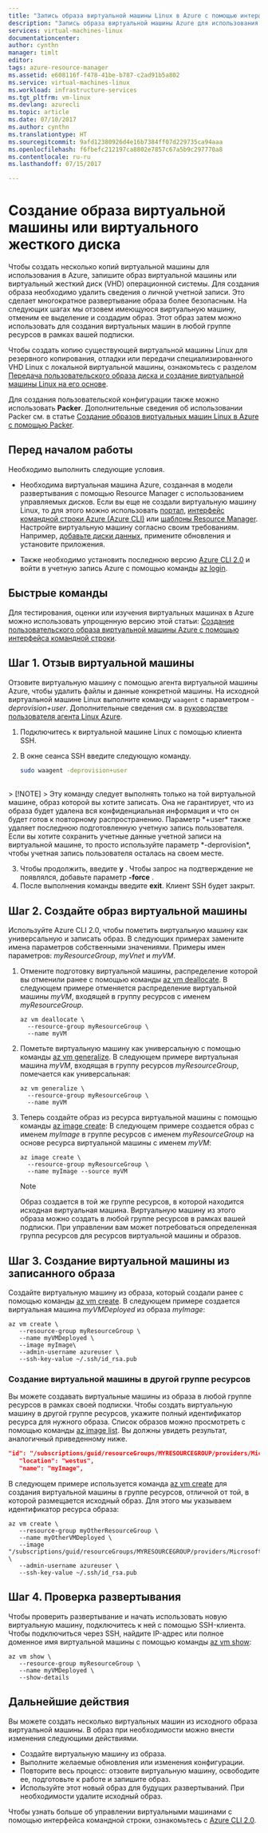 ```yaml
---
title: "Запись образа виртуальной машины Linux в Azure с помощью интерфейса командной строки 2.0 | Документация Майкрософт"
description: "Запись образа виртуальной машины Azure для использования при массовом развертывании с помощью Azure CLI 2.0."
services: virtual-machines-linux
documentationcenter: 
author: cynthn
manager: timlt
editor: 
tags: azure-resource-manager
ms.assetid: e608116f-f478-41be-b787-c2ad91b5a802
ms.service: virtual-machines-linux
ms.workload: infrastructure-services
ms.tgt_pltfrm: vm-linux
ms.devlang: azurecli
ms.topic: article
ms.date: 07/10/2017
ms.author: cynthn
ms.translationtype: HT
ms.sourcegitcommit: 9afd12380926d4e16b7384ff07d229735ca94aaa
ms.openlocfilehash: f6fbefc212197ca8802e7857c67a5b9c297770a8
ms.contentlocale: ru-ru
ms.lasthandoff: 07/15/2017

---
```

# <a name="how-to-create-an-image-of-a-virtual-machine-or-vhd"></a>Создание образа виртуальной машины или виртуального жесткого диска

<!-- generalize, image - extended version of the tutorial-->

Чтобы создать несколько копий виртуальной машины для использования в Azure, запишите образ виртуальной машины или виртуальный жесткий диск (VHD) операционной системы. Для создания образа необходимо удалить сведения о личной учетной записи. Это сделает многократное развертывание образа более безопасным. На следующих шагах мы отзовем имеющуюся виртуальную машину, отменим ее выделение и создадим образ. Этот образ затем можно использовать для создания виртуальных машин в любой группе ресурсов в рамках вашей подписки.

Чтобы создать копию существующей виртуальной машины Linux для резервного копирования, отладки или передачи специализированного VHD Linux с локальной виртуальной машины, ознакомьтесь с разделом [Передача пользовательского образа диска и создание виртуальной машины Linux на его основе](upload-vhd.md).  

Для создания пользовательской конфигурации также можно использовать **Packer**. Дополнительные сведения об использовании Packer см. в статье [Создание образов виртуальных машин Linux в Azure с помощью Packer](build-image-with-packer.md).


## <a name="before-you-begin"></a>Перед началом работы
Необходимо выполнить следующие условия.

* Необходима виртуальная машина Azure, созданная в модели развертывания с помощью Resource Manager с использованием управляемых дисков. Если вы еще не создали виртуальную машину Linux, то для этого можно использовать [портал](quick-create-portal.md), [интерфейс командной строки Azure (Azure CLI)](quick-create-cli.md) или [шаблоны Resource Manager](cli-deploy-templates.md). Настройте виртуальную машину согласно своим требованиям. Например, [добавьте диски данных](add-disk.md), примените обновления и установите приложения. 

* Также необходимо установить последнюю версию [Azure CLI 2.0](/cli/azure/install-az-cli2) и войти в учетную запись Azure с помощью команды [az login](/cli/azure/#login).

## <a name="quick-commands"></a>Быстрые команды

Для тестирования, оценки или изучения виртуальных машинах в Azure можно использовать упрощенную версию этой статьи: [Создание пользовательского образа виртуальной машины Azure с помощью интерфейса командной строки](tutorial-custom-images.md).


## <a name="step-1-deprovision-the-vm"></a>Шаг 1. Отзыв виртуальной машины
Отзовите виртуальную машину с помощью агента виртуальной машины Azure, чтобы удалить файлы и данные конкретной машины. На исходной виртуальной машине Linux выполните команду `waagent` с параметром *-deprovision+user*. Дополнительные сведения см. в [руководстве пользователя агента Linux Azure](../windows/agent-user-guide.md).

1. Подключитесь к виртуальной машине Linux c помощью клиента SSH.
2. В окне сеанса SSH введите следующую команду.
   
    ```bash
    sudo waagent -deprovision+user
    ```
<br>
   > [!NOTE]
   > Эту команду следует выполнять только на той виртуальной машине, образ которой вы хотите записать. Она не гарантирует, что из образа будет удалена вся конфиденциальная информация и что он будет готов к повторному распространению. Параметр *+user* также удаляет последнюю подготовленную учетную запись пользователя. Если вы хотите сохранить учетные данные учетной записи на виртуальной машине, то просто используйте параметр *-deprovision*, чтобы учетная запись пользователя осталась на своем месте.
 
3. Чтобы продолжить, введите **y** . Чтобы запрос на подтверждение не появлялся, добавьте параметр **-force** .
4. После выполнения команды введите **exit**. Клиент SSH будет закрыт.

## <a name="step-2-create-vm-image"></a>Шаг 2. Создайте образ виртуальной машины
Используйте Azure CLI 2.0, чтобы пометить виртуальную машину как универсальную и записать образ. В следующих примерах замените имена параметров собственными значениями. Примеры имен параметров: *myResourceGroup*, *myVnet* и *myVM*.

1. Отмените подготовку виртуальной машины, распределение которой вы отменили ранее с помощью команды [az vm deallocate](/cli//azure/vm#deallocate). В следующем примере отменяется распределение виртуальной машины *myVM*, входящей в группу ресурсов с именем *myResourceGroup*.
   
    ```azurecli
    az vm deallocate \
      --resource-group myResourceGroup \
      --name myVM
    ```

2. Пометьте виртуальную машину как универсальную с помощью команды [az vm generalize](/cli//azure/vm#generalize). В следующем примере виртуальная машина *myVM*, входящая в группу ресурсов *myResourceGroup*, помечается как универсальная:
   
    ```azurecli
    az vm generalize \
      --resource-group myResourceGroup \
      --name myVM
    ```

3. Теперь создайте образ из ресурса виртуальной машины с помощью команды [az image create](/cli//azure/image#create): В следующем примере создается образ с именем *myImage* в группе ресурсов с именем *myResourceGroup* на основе ресурса виртуальной машины с именем *myVM*:
   
    ```azurecli
    az image create \
      --resource-group myResourceGroup \
      --name myImage --source myVM
    ```
   
   > [!NOTE]
   > Образ создается в той же группе ресурсов, в которой находится исходная виртуальная машина. Виртуальную машину из этого образа можно создать в любой группе ресурсов в рамках вашей подписки. При управлении вам может потребоваться определенная группа ресурсов для ресурсов виртуальной машины и образов.

## <a name="step-3-create-a-vm-from-the-captured-image"></a>Шаг 3. Создание виртуальной машины из записанного образа
Создайте виртуальную машину из образа, который создали ранее с помощью команды [az vm create](/cli/azure/vm#create). В следующем примере создается виртуальная машина *myVMDeployed* из образа *myImage*:

```azurecli
az vm create \
   --resource-group myResourceGroup \
   --name myVMDeployed \
   --image myImage\
   --admin-username azureuser \
   --ssh-key-value ~/.ssh/id_rsa.pub
```

### <a name="creating-the-vm-in-another-resource-group"></a>Создание виртуальной машины в другой группе ресурсов 

Вы можете создавать виртуальные машины из образа в любой группе ресурсов в рамках своей подписки. Чтобы создать виртуальную машину в другой группе ресурсов, укажите полный идентификатор ресурса для нужного образа. Список образов можно просмотреть с помощью команды [az image list](/cli/azure/image#list). Вы должны увидеть результат, аналогичный приведенному ниже.

```json
"id": "/subscriptions/guid/resourceGroups/MYRESOURCEGROUP/providers/Microsoft.Compute/images/myImage",
   "location": "westus",
   "name": "myImage",
```

В следующем примере используется команда [az vm create](/cli/azure/vm#create) для создания виртуальной машины в группе ресурсов, отличной от той, в которой размещается исходный образ. Для этого мы указываем идентификатор ресурса образа:

```azurecli
az vm create \
   --resource-group myOtherResourceGroup \
   --name myOtherVMDeployed \
   --image "/subscriptions/guid/resourceGroups/MYRESOURCEGROUP/providers/Microsoft.Compute/images/myImage" \
   --admin-username azureuser \
   --ssh-key-value ~/.ssh/id_rsa.pub
```


## <a name="step-4-verify-the-deployment"></a>Шаг 4. Проверка развертывания

Чтобы проверить развертывание и начать использовать новую виртуальную машину, подключитесь к ней с помощью SSH-клиента. Чтобы подключиться через SSH, найдите IP-адрес или полное доменное имя виртуальной машины с помощью команды [az vm show](/cli/azure/vm#show):

```azurecli
az vm show \
   --resource-group myResourceGroup \
   --name myVMDeployed \
   --show-details
```

## <a name="next-steps"></a>Дальнейшие действия
Вы можете создать несколько виртуальных машин из исходного образа виртуальной машины. В образ при необходимости можно внести изменения следующими действиями. 

- Создайте виртуальную машину из образа.
- Выполните желаемые обновления или изменения конфигурации.
- Повторите весь процесс: отзовите виртуальную машину, освободите ее, подготовьте к работе и запишите образ.
- Используйте этот новый образ для будущих развертываний. При необходимости удалите исходный образ.

Чтобы узнать больше об управлении виртуальными машинами с помощью интерфейса командной строки, ознакомьтесь с [Azure CLI 2.0](/cli/azure/overview).


